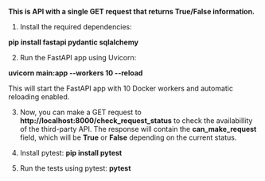 **This is API with a single GET request that returns True/False information.**

1. Install the required dependencies:

**pip install fastapi pydantic sqlalchemy**

2. Run the FastAPI app using Uvicorn:

**uvicorn main:app --workers 10 --reload**

This will start the FastAPI app with 10 Docker workers and automatic reloading enabled.

3. Now, you can make a GET request to **http://localhost:8000/check_request_status** to check the availabillity of the third-party API.
The response will contain the **can_make_request** field, which will be **True** or **False** depending on the current status.

4. Install pytest:
**pip install pytest**

5. Run the tests using pytest:
**pytest**
